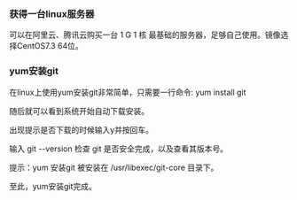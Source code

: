 ### 获得一台linux服务器

可以在阿里云、腾讯云购买一台 1 G 1 核 最基础的服务器，足够自己使用。镜像选择CentOS7.3 64位。

### yum安装git

在linux上使用yum安装git非常简单，只需要一行命令: yum install git

随后就可以看到系统开始自动下载安装。

出现提示是否下载的时候输入y并按回车。

输入 git --version 检查 git 是否安全完成，以及查看其版本号。

提示：yum 安装git 被安装在 /usr/libexec/git-core 目录下。

至此，yum安装git完成。